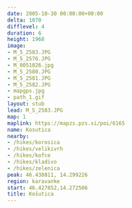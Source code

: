 ```yaml
---
date: 2005-10-30 00:00:00+00:00
delta: 1070
difflevel: 4
duration: 6
height: 1968
image:
- M_5_2583.JPG
- M_5_2576.JPG
- M_0051026.jpg
- M_5_2580.JPG
- M_5_2581.JPG
- M_5_2582.JPG
- mapgps.jpg
- path_1.gif
layout: stub
lead: M_5_2583.JPG
map: 1
maplink: https://mapzs.pzs.si/poi/6165
name: Kosutica
nearby:
- /hikes/korosica
- /hikes/velikivrh
- /hikes/kofce
- /hikes/kladivo
- /hikes/zelenica
peak: 46.438811, 14.299226
region: karavanke
start: 46.427852,14.272506
title: Košutica
---
```

